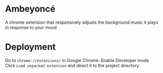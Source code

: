 # Ambeyoncé
A chrome extension that responsively adjusts the background music it plays in response to your mood

# Deployment
Go to `chrome://extensions/` in Google Chrome.
Enable Developer mode
Click `Load unpacked extension` and direct it to the project directory